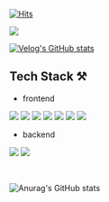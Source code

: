 [![Hits](https://hits.seeyoufarm.com/api/count/incr/badge.svg?url=https%3A%2F%2Fgithub.com%2Further&count_bg=%23ED468D&title_bg=%235C5C5C&icon=&icon_color=%23F9F9F9&title=urther%27s+GitHub&edge_flat=false)](https://hits.seeyoufarm.com)

<img src="https://thumbs.gfycat.com/JointScarceBirdofparadise-size_restricted.gif">

[![Velog's GitHub stats](https://velog-readme-stats.vercel.app/api?name=mingsomm)](https://velog.io/@mingsomm)

## Tech Stack ⚒
- frontend

<img src="https://img.shields.io/badge/HTML5-E34F26?style=flat-square&logo=html5&logoColor=white"/> <img src="https://img.shields.io/badge/CSS3-1572B6?style=flat-square&logo=css3&logoColor=white"/> <img src="https://img.shields.io/badge/Sass-CC6699?style=flat-square&logo=sass&logoColor=white"/> <img src="https://img.shields.io/badge/Javascript-F7DF1E?style=flat-square&logo=javascript&logoColor=white"/> <img src="https://img.shields.io/badge/Typescript-3178C6?style=flat-square&logo=typescript&logoColor=white"/> <img src="https://img.shields.io/badge/React-61DAFB?style=flat-square&logo=react&logoColor=white"/>  <img src="https://img.shields.io/badge/Redux-764ABC?style=flat-square&logo=redux&logoColor=white"/> 

- backend

<img src="https://img.shields.io/badge/Firebase-FFCA28?style=flat-square&logo=firebase&logoColor=white"/> <img src="https://img.shields.io/badge/Express-000000?style=flat-square&logo=express&logoColor=white"/>

</br>

![Anurag's GitHub stats](https://github-readme-stats.vercel.app/api?username=urther&show_icons=true&theme=dracula)
